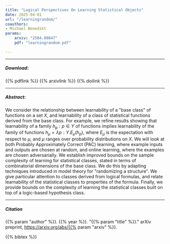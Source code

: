 ```yaml
---
title: "Logical Perspectives On Learning Statistical Objects" 
date: 2025-04-01
url: "/learningrandom/"
coauthors:
- Michael Benedikt
params:
    arxiv: "2504.00847"
    pdf: "learningrandom.pdf"

---
```


---

##### Download:


{{% pdflink %}}
{{% arxivlink %}}
{{% doilink %}}

---

##### Abstract:

We consider the relationship between learnability of a "base class" of functions on a set $X$,  and learnability of a class of  statistical functions derived from the base class. For example, we refine results showing that learnability of a family $h_p: p \in Y$ of functions implies learnability of the family of functions $h_\mu=\lambda p: Y. E_\mu(h_p)$, where $E_\mu$ is the expectation with respect to $\mu$, and $\mu$ ranges over probability distributions on $X$. We will look at both  Probably Approximately Correct (PAC) learning, where example inputs and outputs are chosen at random, and online learning, where the examples are chosen adversarially. We establish improved bounds on the sample complexity of learning for statistical classes, stated in terms of combinatorial dimensions of the base class.  We do this by adapting techniques introduced in model theory for "randomizing a structure".  We give particular attention to classes derived from logical formulas, and relate learnability of the statistical classes to properties of the formula. Finally, we provide bounds on the complexity of learning the statistical classes built on top of a logic-based hypothesis class.

---

##### Citation

{{% param "author" %}}. {{% year %}}. "{{% param "title" %}}." arXiv preprint, https://arxiv.org/abs/{{% param "arxiv" %}}.

{{% bibtex %}}